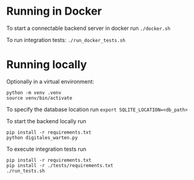 # Running in Docker

To start a connectable backend server in docker run
`./docker.sh`

To run integration tests:
`./run_docker_tests.sh`

# Running locally
Optionally in a virtual environment:
```
python -m venv .venv
source venv/bin/activate
```

To specify the database location run
`export SQLITE_LOCATION=<db_path>`

To start the backend locally run
```
pip install -r requirements.txt
python digitales_warten.py
```

To execute integration tests run
```
pip install -r requirements.txt
pip install -r ./tests/requirements.txt
./run_tests.sh
```
